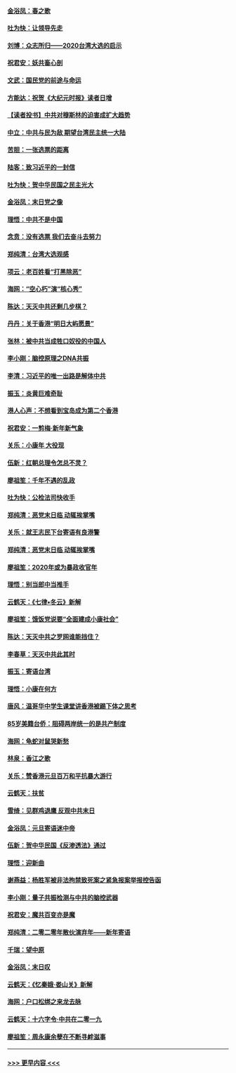 #### [金浴凤：春之歌](../pages/nsc993/n11797687.md?t=01171133) 
#### [吐为快：让领导先走](../pages/nsc993/n11797512.md?t=01171133) 
#### [刘博：众志所归——2020台湾大选的启示](../pages/nsc993/n11796878.md?t=01171133) 
#### [祝君安：妖共畜心剖](../pages/nsc993/n11794273.md?t=01171133) 
#### [文武：国民党的前途与命运](../pages/nsc993/n11794198.md?t=01171133) 
#### [方能达：祝贺《大纪元时报》读者日增](../pages/nsc993/n11793807.md?t=01171133) 
#### [【读者投书】中共对穆斯林的迫害成扩大趋势](../pages/nsc993/n11791371.md?t=01171133) 
#### [中立：中共与民为敌 期望台湾民主统一大陆](../pages/nsc993/n11790392.md?t=01171133) 
#### [苦胆：一张选票的距离](../pages/nsc993/n11788914.md?t=01171133) 
#### [陆客：致习近平的一封信](../pages/nsc993/n11788867.md?t=01171133) 
#### [吐为快：贺中华民国之民主光大](../pages/nsc993/n11788618.md?t=01171133) 
#### [金浴凤：末日党之像](../pages/nsc993/n11787475.md?t=01171133) 
#### [理悟：中共不是中国](../pages/nsc993/n11787463.md?t=01171133) 
#### [念贲：没有选票  我们去奋斗去努力](../pages/nsc993/n11787398.md?t=01171133) 
#### [郑纯清：台湾大选观感](../pages/nsc993/n11786210.md?t=01171133) 
#### [项云：老百姓看“打黑除恶”](../pages/nsc993/n11785398.md?t=01171133) 
#### [海网：“空心朽”演“核心秀”](../pages/nsc993/n11783874.md?t=01171133) 
#### [陈达：天灭中共还剩几步棋？](../pages/nsc993/n11783719.md?t=01171133) 
#### [丹丹：关于香港“明日大屿愿景”](../pages/nsc993/n11783273.md?t=01171133) 
#### [张林：被中共当成牲口奴役的中国人](../pages/nsc993/n11782397.md?t=01171133) 
#### [李小刚：脑控原理之DNA共振](../pages/nsc993/n11780962.md?t=01171133) 
#### [李清：习近平的唯一出路是解体中共](../pages/nsc993/n11780866.md?t=01171133) 
#### [振玉：炎黄巨难奇耻](../pages/nsc993/n11779632.md?t=01171133) 
#### [港人心声：不想看到宝岛成为第二个香港](../pages/nsc993/n11778817.md?t=01171133) 
#### [祝君安：一剪梅‧新年新气象](../pages/nsc993/n11776340.md?t=01171133) 
#### [关乐：小康年 大役现](../pages/nsc993/n11774213.md?t=01171133) 
#### [伍新：红朝总理令怎总不灵？](../pages/nsc993/n11770813.md?t=01171133) 
#### [廖祖笙：千年不遇的乱政](../pages/nsc993/n11770373.md?t=01171133) 
#### [吐为快：公检法司快收手](../pages/nsc993/n11770359.md?t=01171133) 
#### [郑纯清：恶党末日临 动辄挨掌嘴](../pages/nsc993/n11769912.md?t=01171133) 
#### [关乐：就王志民下台寄语有良港警](../pages/nsc993/n11769903.md?t=01171133) 
#### [郑纯清：恶党末日临 动辄挨掌嘴](../pages/nsc993/n11769356.md?t=01171133) 
#### [廖祖笙：2020年或为暴政收官年](../pages/nsc993/n11768216.md?t=01171133) 
#### [理悟：别当郎中当推手](../pages/nsc993/n11768243.md?t=01171133) 
#### [云鹤天：《七律▪冬云》新解](../pages/nsc993/n11768204.md?t=01171133) 
#### [廖祖笙：饿饭党说要“全面建成小康社会”](../pages/nsc993/n11767482.md?t=01171133) 
#### [陈达：天灭中共之罗网谁能挡住？](../pages/nsc993/n11767465.md?t=01171133) 
#### [李春草：天灭中共此其时](../pages/nsc993/n11767452.md?t=01171133) 
#### [振玉：寄语台湾](../pages/nsc993/n11767432.md?t=01171133) 
#### [理悟：小康在何方](../pages/nsc993/n11767394.md?t=01171133) 
#### [唐风：温哥华中学生课堂讲香港被踢下体之思考](../pages/nsc993/n11766848.md?t=01171133) 
#### [85岁美籍台侨：阻碍两岸统一的是共产制度](../pages/nsc993/n11765043.md?t=01171133) 
#### [海网：龟蛇对鼠哭新愁](../pages/nsc993/n11764895.md?t=01171133) 
#### [林泉：香江之歌](../pages/nsc993/n11764415.md?t=01171133) 
#### [关乐：赞香港元旦百万和平抗暴大游行](../pages/nsc993/n11764382.md?t=01171133) 
#### [云鹤天：扶贫](../pages/nsc993/n11764245.md?t=01171133) 
#### [雪绮：见群鸡退鹰  反观中共末日](../pages/nsc993/n11762112.md?t=01171133) 
#### [金浴凤：元旦寄语迷中帝](../pages/nsc993/n11761788.md?t=01171133) 
#### [伍新：贺中华民国《反渗透法》通过](../pages/nsc993/n11761994.md?t=01171133) 
#### [理悟：迎新曲](../pages/nsc993/n11761152.md?t=01171133) 
#### [谢燕益：杨胜军被非法拘禁致死案之紧急报案举报控告函](../pages/nsc993/n11756134.md?t=01171133) 
#### [李小刚：量子共振检测与中共的脑控武器](../pages/nsc993/n11754518.md?t=01171133) 
#### [祝君安：魔共百变亦是魔](../pages/nsc993/n11754469.md?t=01171133) 
#### [郑纯清：二零二零年散伙演弃年——新年寄语](../pages/nsc993/n11754195.md?t=01171133) 
#### [千瑞：望中原](../pages/nsc993/n11754159.md?t=01171133) 
#### [金浴凤：末日叹](../pages/nsc993/n11752359.md?t=01171133) 
#### [云鹤天：《忆秦娥‧娄山关》新解](../pages/nsc993/n11752348.md?t=01171133) 
#### [海网：户口松绑之来龙去脉](../pages/nsc993/n11752328.md?t=01171133) 
#### [云鹤天：十六字令‧中共在二零一九](../pages/nsc993/n11752305.md?t=01171133) 
#### [廖祖笙：周永康余孽在不断寻衅滋事](../pages/nsc993/n11751013.md?t=01171133) 

----
#### [ >>> 更早内容 <<< ](../indexes/nsc993-earlier.md)
